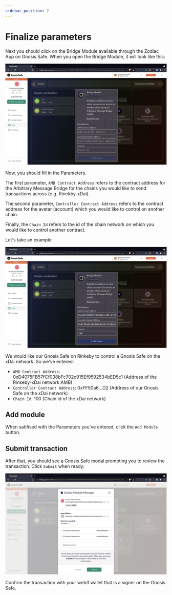 ```yaml
---
sidebar_position: 2
---
```


# Finalize parameters

Next you should click on the Bridge Module available through the Zodiac App on Gnosis Safe. When you open the Bridge Module, it will look like this:

![Add Bridge Module](/img/tutorial/bridge_1.png)

Now, you should fill in the Parameters.

The first parameter, `AMB Contract Address` refers to the contract address for the Arbitrary Message Bridge for the chains you would like to send transactions across (e.g. Rinekby-xDai).

The second parameter, `Controller Contract Address` refers to the contract address for the avatar (account) which you would like to control on another chain.

Finally, the `Chain Id` refers to the id of the chain network on which you would like to control another contract.

Let's take an example:

![Finalize Parameters](/img/tutorial/bridge_2.png)

We would like our Gnosis Safe on Rinkeby to control a Gnosis Safe on the xDai network. So we've entered:

* `AMB Contract Address`: 0xD4075FB57fCf038bFc702c915Ef9592534bED5c1 (Address of the Rinkeby-xDai network AMB)
* `Controller Contract Address`: 0xFF50a6...D2 (Address of our Gnosis Safe on the xDai network)
* `Chain Id`: 100 (Chain id of the xDai network) 

## Add module

When satifised with the Parameters you've entered, click the `Add Module` button.

## Submit transaction

After that, you should see a Gnosis Safe modal prompting you to review the transaction. Click `Submit` when ready:

![Submit](/img/tutorial/bridge_3.png)

Confirm the transaction with your web3 wallet that is a signer on the Gnosis Safe.